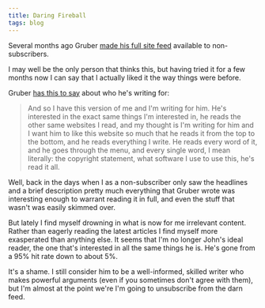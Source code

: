```yaml
---
title: Daring Fireball
tags: blog
---
```


Several months ago Gruber [made his full site feed](http://daringfireball.net/2007/07/regarding_df_feed) available to non-subscribers.

I may well be the only person that thinks this, but having tried it for a few months now I can say that I actually liked it the way things were before.

Gruber [has this to say](http://typechecked.net/a/about/wincent/weblog/archives/2007/06/comments_on_web.php) about who he's writing for:

> And so I have this version of me and I'm writing for him. He's interested in the exact same things I'm interested in, he reads the other same websites I read, and my thought is I'm writing for him and I want him to like this website so much that he reads it from the top to the bottom, and he reads everything I write. He reads every word of it, and he goes through the menu, and every single word, I mean literally: the copyright statement, what software I use to use this, he's read it all.

Well, back in the days when I as a non-subscriber only saw the headlines and a brief description pretty much everything that Gruber wrote was interesting enough to warrant reading it in full, and even the stuff that wasn't was easily skimmed over.

But lately I find myself drowning in what is now for me irrelevant content. Rather than eagerly reading the latest articles I find myself more exasperated than anything else. It seems that I'm no longer John's ideal reader, the one that's interested in all the same things he is. He's gone from a 95% hit rate down to about 5%.

It's a shame. I still consider him to be a well-informed, skilled writer who makes powerful arguments (even if you sometimes don't agree with them), but I'm almost at the point we're I'm going to unsubscribe from the darn feed.
